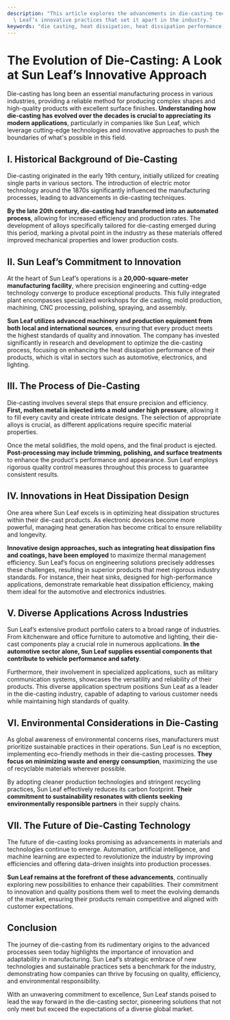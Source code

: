 ```yaml
---
description: "This article explores the advancements in die-casting technology and highlights Sun\
  \ Leaf’s innovative practices that set it apart in the industry."
keywords: "die casting, heat dissipation, heat dissipation performance, die-cast aluminum"
---
```

# The Evolution of Die-Casting: A Look at Sun Leaf’s Innovative Approach

Die-casting has long been an essential manufacturing process in various industries, providing a reliable method for producing complex shapes and high-quality products with excellent surface finishes. **Understanding how die-casting has evolved over the decades is crucial to appreciating its modern applications**, particularly in companies like Sun Leaf, which leverage cutting-edge technologies and innovative approaches to push the boundaries of what's possible in this field.

## I. Historical Background of Die-Casting

Die-casting originated in the early 19th century, initially utilized for creating single parts in various sectors. The introduction of electric motor technology around the 1870s significantly influenced the manufacturing processes, leading to advancements in die-casting techniques. 

**By the late 20th century, die-casting had transformed into an automated process**, allowing for increased efficiency and production rates. The development of alloys specifically tailored for die-casting emerged during this period, marking a pivotal point in the industry as these materials offered improved mechanical properties and lower production costs.

## II. Sun Leaf’s Commitment to Innovation

At the heart of Sun Leaf’s operations is a **20,000-square-meter manufacturing facility**, where precision engineering and cutting-edge technology converge to produce exceptional products. This fully integrated plant encompasses specialized workshops for die casting, mold production, machining, CNC processing, polishing, spraying, and assembly.

**Sun Leaf utilizes advanced machinery and production equipment from both local and international sources**, ensuring that every product meets the highest standards of quality and innovation. The company has invested significantly in research and development to optimize the die-casting process, focusing on enhancing the heat dissipation performance of their products, which is vital in sectors such as automotive, electronics, and lighting.

## III. The Process of Die-Casting

Die-casting involves several steps that ensure precision and efficiency. **First, molten metal is injected into a mold under high pressure**, allowing it to fill every cavity and create intricate designs. The selection of appropriate alloys is crucial, as different applications require specific material properties.

Once the metal solidifies, the mold opens, and the final product is ejected. **Post-processing may include trimming, polishing, and surface treatments** to enhance the product's performance and appearance. Sun Leaf employs rigorous quality control measures throughout this process to guarantee consistent results.

## IV. Innovations in Heat Dissipation Design

One area where Sun Leaf excels is in optimizing heat dissipation structures within their die-cast products. As electronic devices become more powerful, managing heat generation has become critical to ensure reliability and longevity. 

**Innovative design approaches, such as integrating heat dissipation fins and coatings, have been employed** to maximize thermal management efficiency. Sun Leaf’s focus on engineering solutions precisely addresses these challenges, resulting in superior products that meet rigorous industry standards. For instance, their heat sinks, designed for high-performance applications, demonstrate remarkable heat dissipation efficiency, making them ideal for the automotive and electronics industries.

## V. Diverse Applications Across Industries

Sun Leaf’s extensive product portfolio caters to a broad range of industries. From kitchenware and office furniture to automotive and lighting, their die-cast components play a crucial role in numerous applications. **In the automotive sector alone, Sun Leaf supplies essential components that contribute to vehicle performance and safety**.

Furthermore, their involvement in specialized applications, such as military communication systems, showcases the versatility and reliability of their products. This diverse application spectrum positions Sun Leaf as a leader in the die-casting industry, capable of adapting to various customer needs while maintaining high standards of quality.

## VI. Environmental Considerations in Die-Casting

As global awareness of environmental concerns rises, manufacturers must prioritize sustainable practices in their operations. Sun Leaf is no exception, implementing eco-friendly methods in their die-casting processes. **They focus on minimizing waste and energy consumption**, maximizing the use of recyclable materials wherever possible.

By adopting cleaner production technologies and stringent recycling practices, Sun Leaf effectively reduces its carbon footprint. **Their commitment to sustainability resonates with clients seeking environmentally responsible partners** in their supply chains.

## VII. The Future of Die-Casting Technology

The future of die-casting looks promising as advancements in materials and technologies continue to emerge. Automation, artificial intelligence, and machine learning are expected to revolutionize the industry by improving efficiencies and offering data-driven insights into production processes.

**Sun Leaf remains at the forefront of these advancements**, continually exploring new possibilities to enhance their capabilities. Their commitment to innovation and quality positions them well to meet the evolving demands of the market, ensuring their products remain competitive and aligned with customer expectations.

## Conclusion

The journey of die-casting from its rudimentary origins to the advanced processes seen today highlights the importance of innovation and adaptability in manufacturing. Sun Leaf’s strategic embrace of new technologies and sustainable practices sets a benchmark for the industry, demonstrating how companies can thrive by focusing on quality, efficiency, and environmental responsibility. 

With an unwavering commitment to excellence, Sun Leaf stands poised to lead the way forward in the die-casting sector, pioneering solutions that not only meet but exceed the expectations of a diverse global market.
